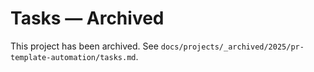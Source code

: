 # Tasks — Archived

This project has been archived. See `docs/projects/_archived/2025/pr-template-automation/tasks.md`.

